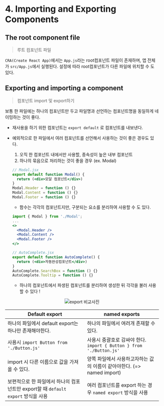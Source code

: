 # 4. Importing and Exporting Components

## The root component file
> 루트 컴포넌트 파일

`CRA(Create React App)`에서는 `App.js`라는 root컴포넌트 파일이 존재하며, 앱 전체가 `src/App.js`에서 실행된다. 설정에 따라 root컴포넌트가 다른 파일에 위치할 수 도 있다.


## Exporting and importing a component
> 컴포넌트 import 및 export하기

보통 한 파일에는 하나의 컴포넌트만 두고 파일명과 선언하는 컴포넌트명을 동일하게 네이밍하는 것이 좋다.

- 재사용을 하기 위한 컴포넌트는 `export default` 로 컴포넌트를 내보낸다.
- 예외적으로 한 파일에서 여러 컴포넌트를 선언해서 사용하는 것이 좋은 경우도 있다.
  1. 오직 한 컴포넌트 내에서만 사용할, 종속성이 높은 내부 컴포넌트
  2. 하나의 묶음으로 처리하는 것이 좋을 경우 (ex. Modal)

  ```jsx
  // Modal.jsx
  export default function Modal() {
    return (<div>모달 컴포넌트</div>)
  }
  Modal.Header = function () {}
  Modal.Content = function () {}
  Modal.Footer = function () {}
  ```
  - 함수는 각각의 컴포넌트지만, 구분되는 요소를 분리하여 사용할 수 도 있다.
  ```jsx
  import { Modal } from './Modal';
  ...
  <>
    <Modal.Header />
    <Modal.Content />
    <Modal.Footer />
  </>
  ```
  ```jsx
  // AutoComplete.jsx
  export default function AutoComplete() {
    return (<div>자동완성컴포넌트</div>)
  }
  AutoComplete.SearchBox = function () {}
  AutoComplete.Tooltip = function () {}
  ```
  - 하나의 컴포넌트에서 파생된 컴포넌트를 분리하여 생성한 뒤 각각을 불러 사용할 수 있다 !


<p align="center"><img src="https://react-ko.dev/images/docs/illustrations/i_import-export.svg" alt="export 비교사진"></p>

Default export | named exports
---|---
하나의 파일에서 default export는 하나만 존재해야한다. | 하나의 파일에서 여러개 존재할 수 있다.
사용시 `import Button from './Button.js'` | 사용시 중괄호로 감싸야 한다. `import { Button } from './Button.js'`
import 시 다른 이름으로 값을 가져올 수 있다. | 양쪽 파일에서 사용하고자하는 값의 이름이 같아야한다. (=> named import)
보편적으로 한 파일에서 하나의 컴포넌트만 export할 때 `default export` 방식을 사용 | 여러 컴포넌트를 export 하는 경우 `named export` 방식을 사용